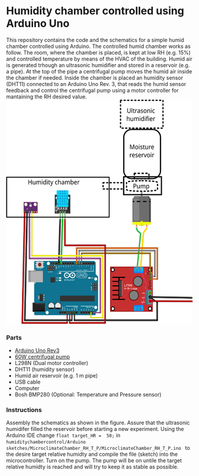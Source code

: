 # Humidity chamber controlled using Arduino Uno
This repository contains the code and the schematics for a simple humid chamber controlled using Arduino. The controlled humid chamber works as follow. The room, where the chamber is placed, is kept at low RH (e.g. 15%) and controlled temperature by means of the HVAC of the building. Humid air is generated trhough an ultrasonic humidifier and stored in a reservoir (e.g. a pipe). At the top of the pipe a centrifugal pump moves the humid air inside the chamber if needed.  Inside the chamber is placed  an humidity sensor (DHT11) connected to an Arduino Uno Rev. 3, that reads the humid sensor feedback and control the centrifugal pump using a motor controller for mantaining the RH desired value.
![Alt text](https://github.com/giacomomarchioro/humiditychambercontrol/blob/master/Climatic_chamber_drawing.svg "General schematics")
### Parts
-   [Arduino Uno Rev3](https://store.arduino.cc/arduino-uno-rev3)
-   [60W centrifugal pump](https://www.ebay.com/itm/Electric-Air-Pump-Power-Inflator-Blower-For-Boat-Car-Paddling-Pool-Bed-Mattress/114245834297?_trkparms=ispr%3D1&hash=item1a99951639:g:~M4AAOSwlZNe1cDW&amdata=enc%3AAQAFAAACgBaobrjLl8XobRIiIML1V4Imu%252Fn%252BzU5L90Z278x5ickkAgU0umhwUTmgTFbE5cu7zb%252BaWFB3yAO7zscmNogJK9oOacE2dNWEA%252B%252FEM%252B24Z6TUw7nT4%252FhglX3%252B1TW3LzV6DOLEhI27usq9%252F7kJs5vRNAe5KkRu9LsUch9AVciAWb8XSZjIZZbgmOg6NhkxHGMW9oB30ZxC9Jq0z8tQDudvE1zmRO6Ph0G%252FLPbzoHE%252F0k%252FwMJU5PuiBXVWJTpjLC3NG%252FQcApTPkH2B86zS6TsimBSM3RRTKHyHXb%252F%252BfWkUvaG%252BhCeMi50l0jN4SDh3lnzyZyNNPFd2Fe6Z3wRu9fFmDjOTFCW73YXghs%252B5j%252B0G%252Fb%252F%252BCsWwZp6dF23QHrzUq9plPuiNmpbP6oiWfp7j2oBektrxbg8Mjyzm0epJlQuYRK4KRAUYjQ4koweUTeq4Uwkd5BC10OswaZcfJoNuGtAMaboLw%252BwfQ6sARY8zDRZ7dCq45V437zmu80NKZOq%252FTfBs9zAzsOaEn73nJrz8%252FIRdw3Lo4%252BEZS702s%252FpNIn9yGnUkg4EiWs9pkSSpVvjAbcbvAgz1ZRSeKCnkcTUD3nKA0r5hdiVkH%252Bkx0Q3XsD3FNLmbbNFKw8XV4cUc8vx%252BW8IVK62Rmct00YB3MDnH%252BojvilMDsk2O152MvohyBdBIAzsLAI5bcN3WeLYxX5vXmdgaS69e2xQvOLibjQ6GgOeivw8bsXurHuL2XnmJrocnMcMCN%252FcDHur9wGeHMROdhxEj2P2IMnGHdCDh060xkDnc6TY5z6yk1U2AYOxnfTrW9y38PPhhroUenXN%252BTEr%252F61DyzzwNK2WMXBoXJAjd4j%252Bzy2Fs%253D%7Ccksum%3A1142458342979c1bb95104804bda9c3ab6522f0d2cfc%7Campid%3APL_CLK%7Cclp%3A2334524)
-   L298N (Dual motor controller) 
-   DHT11 (humidity sensor)
-   Humid air reservoir (e.g. 1 m pipe)
-   USB cable
-   Computer
-   Bosh BMP280 (Optional: Temperature and Pressure sensor)
### Instructions
Assembly the schematics as shown in the figure. Assure that the ultrasonic humidifer filled the reservoir before starting a new experiment. Using the Arduino IDE change `float target_HR =  50;` in `humiditychambercontrol/Arduino sketches/MicroclimateChamber_RH_T_P/MicroclimateChamber_RH_T_P.ino
` to the desire target relative humidty and compile the file (sketch) into the microcontroller. Turn on the pump. The pump will be on untile the target relative humidty is reached and will try to keep it as stable as possible.
